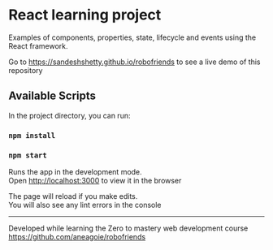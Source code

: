 # React learning project

Examples of components, properties, state, lifecycle and events using the React framework.

Go to https://sandeshshetty.github.io/robofriends to see a live demo of this repository

## Available Scripts

In the project directory, you can run:

### `npm install`
### `npm start`

Runs the app in the development mode.\
Open [http://localhost:3000](http://localhost:3000) to view it in the browser

The page will reload if you make edits.\
You will also see any lint errors in the console

<hr />

Developed while learning the Zero to mastery web development course https://github.com/aneagoie/robofriends